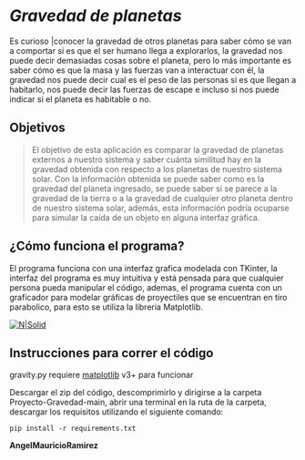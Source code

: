 # _Gravedad de planetas_

  

Es curioso |conocer la gravedad de otros planetas para saber cómo se van a comportar si es que el ser humano llega a explorarlos, la gravedad nos puede decir demasiadas cosas sobre el planeta, pero lo más importante es saber cómo es que la masa y las fuerzas van a interactuar con él, la gravedad nos puede decir cual es el peso de las personas si es que llegan a habitarlo, nos puede decir las fuerzas de escape e incluso si nos puede indicar si el planeta es habitable o no.

  

## Objetivos

  

> El objetivo de esta aplicación es comparar la gravedad de planetas externos a nuestro sistema y saber cuánta similitud hay en la gravedad obtenida con respecto a los planetas de nuestro sistema solar. Con la información obtenida se puede saber como es la gravedad del planeta ingresado, se puede saber si se parece a la gravedad de la tierra o a la gravedad de cualquier otro planeta dentro de nuestro sistema solar, además, esta información podría ocuparse para simular la caída de un objeto en alguna interfaz gráfica.

  

## ¿Cómo funciona el programa?



El programa funciona con una interfaz grafica modelada con TKinter, la interfaz del programa es muy intuitiva y está pensada para que cualquier persona pueda manipular el código, ademas, el programa cuenta con un graficador para modelar gráficas de proyectiles que se encuentran en tiro parabolico, para esto se utiliza la libreria Matplotlib.

[![N|Solid](https://camo.githubusercontent.com/109927a15915074d15313889468aa9aa688de3b9e38cc4359a01f665d351114e/68747470733a2f2f6d6174706c6f746c69622e6f72672f5f7374617469632f6c6f676f322e737667)](https://matplotlib.org/)


## Instrucciones para correr el código

gravity.py requiere [matplotlib](https://nodejs.org/) v3+ para funcionar

Descargar el zip del código, descomprimirlo y dirigirse a la carpeta Proyecto-Gravedad-main, abrir una terminal en la ruta de la carpeta, descargar los requisitos utilizando el siguiente comando:

```
pip install -r requirements.txt
```

**AngelMauricioRamirez**
